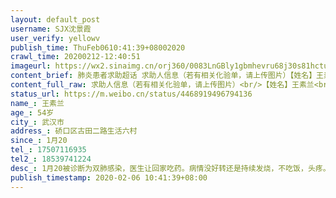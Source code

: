 ```yaml
---
layout: default_post
username: SJX沈景霞
user_verify: yellowv
publish_time: ThuFeb0610:41:39+08002020
crawl_time: 20200212-12:40:51
imageurl: https://wx2.sinaimg.cn/orj360/0083LnGBly1gbmhevru68j30s81hctus.jpg,https://wx4.sinaimg.cn/orj360/0083LnGBly1gbmhew5o8tj30s81hc1d5.jpg,https://wx1.sinaimg.cn/orj360/0083LnGBly1gbmhewgwcoj30s81hc0w9.jpg,https://wx2.sinaimg.cn/orj360/0083LnGBly1gbmhex0oflj30qo1hcaln.jpg
content_brief: 肺炎患者求助超话 求助人信息（若有相关化验单，请上传图片）【姓名】王素兰【年龄】54岁【所在城市】武汉市【所在小区、社区】硚口区古田二路生活六村【患病时间】1月20【联系方式】17507116935【其他紧急联系人】18539741224【病情描述】1月20被诊断为双肺感染，医生让回家吃药。病情没 ...全文
content_full_raw: 求助人信息（若有相关化验单，请上传图片）<br/>【姓名】王素兰<br/>【年龄】54岁<br/>【所在城市】武汉市<br/>【所在小区、社区】硚口区古田二路生活六村<br/>【患病时间】1月20<br/>【联系方式】17507116935<br/>【其他紧急联系人】18539741224<br/>【病情描述】<br/>1月20被诊断为双肺感染，医生让回家吃药。病情没好转还是持续发烧，不吃饭，头疼。呼吸困难1月31号在普爱医院被诊断为重症病毒性肺炎，医院没有床位不收治，只能打针，吃药同步联系社区居委会均告知暂无床位，2月5号晚上呼吸困难加重，到协和医院重新拍了ct被医生告知病情加重，还下了病危通知书，到目前为止还没有收治。我大哥由于要照顾行动不便的妈妈也被感染了，我家里还有我嫂子及他们的三个孩子。难道还要让他继续奔波？我们不是武汉市民，我不知道是不是因为这个原因，但我妈还很年轻，如果早点收治她就不会受这个罪，现在已经危重依旧没有收治。求帮帮我们！<br/>这是1月31号的检测结果！！
status_url: https://m.weibo.cn/status/4468919496794136
name_: 王素兰
age_: 54岁
city_: 武汉市
address_: 硚口区古田二路生活六村
since_: 1月20
tel_: 17507116935
tel2_: 18539741224
desc_: 1月20被诊断为双肺感染，医生让回家吃药。病情没好转还是持续发烧，不吃饭，头疼。呼吸困难1月31号在普爱医院被诊断为重症病毒性肺炎，医院没有床位不收治，只能打针，吃药同步联系社区居委会均告知暂无床位，2月5号晚上呼吸困难加重，到协和医院重新拍了ct被医生告知病情加重，还下了病危通知书，到目前为止还没有收治。我大哥由于要照顾行动不便的妈妈也被感染了，我家里还有我嫂子及他们的三个孩子。难道还要让他继续奔波？我们不是武汉市民，我不知道是不是因为这个原因，但我妈还很年轻，如果早点收治她就不会受这个罪，现在已经危重依旧没有收治。求帮帮我们！这是1月31号的检测结果！！
publish_timestamp: 2020-02-06 10:41:39+08:00
---
```

